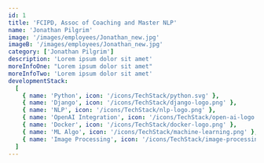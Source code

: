 ```yaml
---
id: 1
title: 'FCIPD, Assoc of Coaching and Master NLP'
name: 'Jonathan Pilgrim'
image: '/images/employees/Jonathan_new.jpg'
imageB: '/images/employees/Jonathan_new.jpg'
category: ['Jonathan Pilgrim']
description: 'Lorem ipsum dolor sit amet'
moreInfoOne: "Lorem ipsum dolor sit amet"
moreInfoTwo: 'Lorem ipsum dolor sit amet'
developmentStack:
  [
    { name: 'Python', icon: '/icons/TechStack/python.svg' },
    { name: 'Django', icon: '/icons/TechStack/django-logo.png' },
    { name: 'NLP', icon: '/icons/TechStack/nlp-logo.png' },
    { name: 'OpenAI Integration', icon: '/icons/TechStack/open-ai-logo.png' },
    { name: 'Docker', icon: '/icons/TechStack/docker-logo.png' },
    { name: 'ML Algo', icon: '/icons/TechStack/machine-learning.png' },
    { name: 'Image Processing', icon: '/icons/TechStack/image-processing.png' },
  ]
---
```

